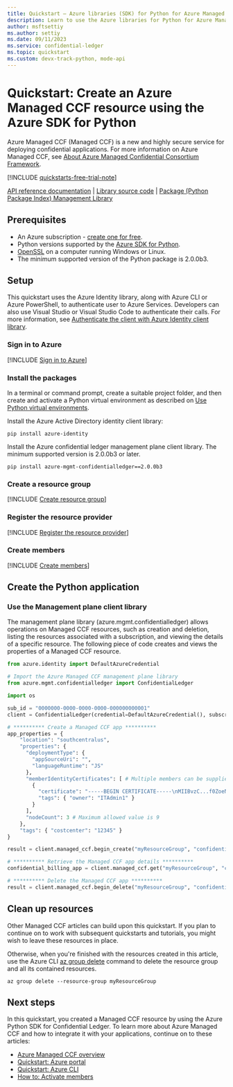 ```yaml
---
title: Quickstart – Azure libraries (SDK) for Python for Azure Managed Confidential Consortium Framework 
description: Learn to use the Azure libraries for Python for Azure Managed Confidential Consortium Framework
author: msftsettiy
ms.author: settiy
ms.date: 09/11/2023
ms.service: confidential-ledger
ms.topic: quickstart
ms.custom: devx-track-python, mode-api
---
```


# Quickstart: Create an Azure Managed CCF resource using the Azure SDK for Python

Azure Managed CCF (Managed CCF) is a new and highly secure service for deploying confidential applications. For more information on Azure Managed CCF, see [About Azure Managed Confidential Consortium Framework](overview.md).

[!INCLUDE [quickstarts-free-trial-note](../../includes/quickstarts-free-trial-note.md)]

[API reference documentation](https://azuresdkdocs.blob.core.windows.net/$web/python/azure-confidentialledger/latest/azure.confidentialledger.html) | [Library source code](https://github.com/Azure/azure-sdk-for-python/tree/main/sdk/confidentialledger) | [Package (Python Package Index) Management Library](https://pypi.org/project/azure-mgmt-confidentialledger/)

## Prerequisites

- An Azure subscription - [create one for free](https://azure.microsoft.com/free/?WT.mc_id=A261C142F).
- Python versions supported by the [Azure SDK for Python](https://github.com/Azure/azure-sdk-for-python#prerequisites).
- [OpenSSL](https://www.openssl.org/) on a computer running Windows or Linux.
- The minimum supported version of the Python package is 2.0.0b3.

## Setup

This quickstart uses the Azure Identity library, along with Azure CLI or Azure PowerShell, to authenticate user to Azure Services. Developers can also use Visual Studio or Visual Studio Code to authenticate their calls. For more information, see [Authenticate the client with Azure Identity client library](/python/api/overview/azure/identity-readme).

### Sign in to Azure

[!INCLUDE [Sign in to Azure](../../includes/confidential-ledger-sign-in-azure.md)]

### Install the packages

In a terminal or command prompt, create a suitable project folder, and then create and activate a Python virtual environment as described on [Use Python virtual environments](/azure/developer/python/configure-local-development-environment?tabs=cmd#use-python-virtual-environments).

Install the Azure Active Directory identity client library:

```terminal
pip install azure-identity
```

Install the Azure confidential ledger management plane client library. The minimum supported version is 2.0.0b3 or later.

```terminal
pip install azure-mgmt-confidentialledger==2.0.0b3
```

### Create a resource group

[!INCLUDE [Create resource group](./includes/powershell-resource-group-create.md)]

### Register the resource provider

[!INCLUDE [Register the resource provider](includes/register-provider.md)]

### Create members

[!INCLUDE [Create members](includes/create-member.md)]

## Create the Python application

### Use the Management plane client library

The management plane library (azure.mgmt.confidentialledger) allows operations on Managed CCF resources, such as creation and deletion, listing the resources associated with a subscription, and viewing the details of a specific resource. The following piece of code creates and views the properties of a Managed CCF resource.

```python
from azure.identity import DefaultAzureCredential

# Import the Azure Managed CCF management plane library
from azure.mgmt.confidentialledger import ConfidentialLedger

import os

sub_id = "0000000-0000-0000-0000-000000000001"
client = ConfidentialLedger(credential=DefaultAzureCredential(), subscription_id=sub_id)

# ********** Create a Managed CCF app ********** 
app_properties = {
    "location": "southcentralus",
    "properties": {
      "deploymentType": {
        "appSourceUri": "",
        "languageRuntime": "JS"
      },
      "memberIdentityCertificates": [ # Multiple members can be supplied
        {
          "certificate": "-----BEGIN CERTIFICATE-----\nMIIBvzC...f0ZoeNw==\n-----END CERTIFICATE-----",
          "tags": { "owner": "ITAdmin1" }
        }
      ],
      "nodeCount": 3 # Maximum allowed value is 9
    },
    "tags": { "costcenter": "12345" }
}

result = client.managed_ccf.begin_create("myResourceGroup", "confidentialbillingapp", app_properties).result()

# ********** Retrieve the Managed CCF app details ********** 
confidential_billing_app = client.managed_ccf.get("myResourceGroup", "confidentialbillingapp")

# ********** Delete the Managed CCF app **********
result = client.managed_ccf.begin_delete("myResourceGroup", "confidentialbillingapp").result()
```

## Clean up resources

Other Managed CCF articles can build upon this quickstart. If you plan to continue on to work with subsequent quickstarts and tutorials, you might wish to leave these resources in place.

Otherwise, when you're finished with the resources created in this article, use the Azure CLI [az group delete](/cli/azure/group?#az-group-delete) command to delete the resource group and all its contained resources.

```azurecli
az group delete --resource-group myResourceGroup
```

## Next steps

In this quickstart, you created a Managed CCF resource by using the Azure Python SDK for Confidential Ledger. To learn more about Azure Managed CCF and how to integrate it with your applications, continue on to these articles:

- [Azure Managed CCF overview](overview.md)
- [Quickstart: Azure portal](quickstart-portal.md)
- [Quickstart: Azure CLI](quickstart-cli.md)
- [How to: Activate members](how-to-activate-members.md)
